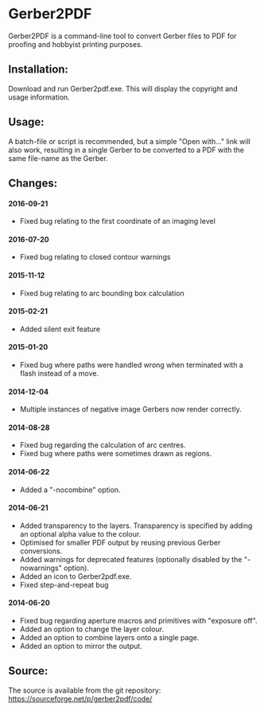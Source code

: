 # Gerber2PDF

Gerber2PDF is a command-line tool to convert Gerber files to PDF for 
proofing and hobbyist printing purposes.

## Installation:

Download and run Gerber2pdf.exe.
This will display the copyright and usage information.

## Usage:

A batch-file or script is recommended, but a simple "Open with..." link 
will also work, resulting in a single Gerber to be converted to a PDF 
with the same file-name as the Gerber.

## Changes:

#### 2016-09-21

- Fixed bug relating to the first coordinate of an imaging level

#### 2016-07-20

- Fixed bug relating to closed contour warnings

#### 2015-11-12

- Fixed bug relating to arc bounding box calculation

#### 2015-02-21

- Added silent exit feature

#### 2015-01-20

- Fixed bug where paths were handled wrong when terminated with a flash
  instead of a move.

#### 2014-12-04

- Multiple instances of negative image Gerbers now render correctly.

#### 2014-08-28

- Fixed bug regarding the calculation of arc centres.
- Fixed bug where paths were sometimes drawn as regions.

#### 2014-06-22

- Added a "-nocombine" option.

#### 2014-06-21

- Added transparency to the layers.  Transparency is specified by adding an
  optional alpha value to the colour.
- Optimised for smaller PDF output by reusing previous Gerber conversions.
- Added warnings for deprecated features (optionally disabled by the
  "-nowarnings" option).
- Added an icon to Gerber2pdf.exe.
- Fixed step-and-repeat bug

#### 2014-06-20

- Fixed bug regarding aperture macros and primitives with "exposure off".
- Added an option to change the layer colour.
- Added an option to combine layers onto a single page.
- Added an option to mirror the output.

## Source:

The source is available from the git repository:
<https://sourceforge.net/p/gerber2pdf/code/>

